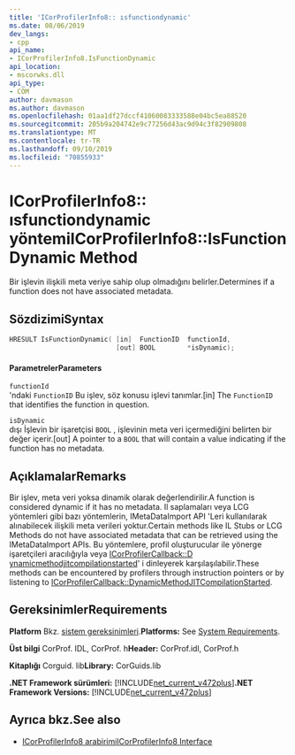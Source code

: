 ```yaml
---
title: 'ICorProfilerInfo8:: ısfunctiondynamic'
ms.date: 08/06/2019
dev_langs:
- cpp
api_name:
- ICorProfilerInfo8.IsFunctionDynamic
api_location:
- mscorwks.dll
api_type:
- COM
author: davmason
ms.author: davmason
ms.openlocfilehash: 01aa1df27dccf41060083333588e04bc5ea88520
ms.sourcegitcommit: 205b9a204742e9c77256d43ac9d94c3f82909808
ms.translationtype: MT
ms.contentlocale: tr-TR
ms.lasthandoff: 09/10/2019
ms.locfileid: "70855933"
---
```

# <a name="icorprofilerinfo8isfunctiondynamic-method"></a><span data-ttu-id="c4f84-102">ICorProfilerInfo8:: ısfunctiondynamic yöntemi</span><span class="sxs-lookup"><span data-stu-id="c4f84-102">ICorProfilerInfo8::IsFunctionDynamic Method</span></span>

<span data-ttu-id="c4f84-103">Bir işlevin ilişkili meta veriye sahip olup olmadığını belirler.</span><span class="sxs-lookup"><span data-stu-id="c4f84-103">Determines if a function does not have associated metadata.</span></span>

## <a name="syntax"></a><span data-ttu-id="c4f84-104">Sözdizimi</span><span class="sxs-lookup"><span data-stu-id="c4f84-104">Syntax</span></span>

```cpp
HRESULT IsFunctionDynamic( [in]  FunctionID  functionId,
                           [out] BOOL        *isDynamic);
```

#### <a name="parameters"></a><span data-ttu-id="c4f84-105">Parametreler</span><span class="sxs-lookup"><span data-stu-id="c4f84-105">Parameters</span></span>

`functionId` \
<span data-ttu-id="c4f84-106">'ndaki  `FunctionID` Bu işlev, söz konusu işlevi tanımlar.</span><span class="sxs-lookup"><span data-stu-id="c4f84-106">[in]  The `FunctionID` that identifies the function in question.</span></span>

`isDynamic` \
<span data-ttu-id="c4f84-107">dışı İşlevin bir işaretçisi `BOOL` , işlevinin meta veri içermediğini belirten bir değer içerir.</span><span class="sxs-lookup"><span data-stu-id="c4f84-107">[out] A pointer to a `BOOL` that will contain a value indicating if the function has no metadata.</span></span>

## <a name="remarks"></a><span data-ttu-id="c4f84-108">Açıklamalar</span><span class="sxs-lookup"><span data-stu-id="c4f84-108">Remarks</span></span>

<span data-ttu-id="c4f84-109">Bir işlev, meta veri yoksa dinamik olarak değerlendirilir.</span><span class="sxs-lookup"><span data-stu-id="c4f84-109">A function is considered dynamic if it has no metadata.</span></span> <span data-ttu-id="c4f84-110">Il saplamaları veya LCG yöntemleri gibi bazı yöntemlerin, IMetaDataImport API 'Leri kullanılarak alınabilecek ilişkili meta verileri yoktur.</span><span class="sxs-lookup"><span data-stu-id="c4f84-110">Certain methods like IL Stubs or LCG Methods do not have associated metadata that can be retrieved using the IMetaDataImport APIs.</span></span> <span data-ttu-id="c4f84-111">Bu yöntemlere, profil oluşturucular ile yönerge işaretçileri aracılığıyla veya [ICorProfilerCallback::D ynamicmethodjitcompilationstarted](../../../../docs/framework/unmanaged-api/profiling/icorprofilercallback8-dynamicmethodjitcompilationstarted-method.md)' i dinleyerek karşılaşılabilir.</span><span class="sxs-lookup"><span data-stu-id="c4f84-111">These methods can be encountered by profilers through instruction pointers or by listening to [ICorProfilerCallback::DynamicMethodJITCompilationStarted](../../../../docs/framework/unmanaged-api/profiling/icorprofilercallback8-dynamicmethodjitcompilationstarted-method.md).</span></span>

## <a name="requirements"></a><span data-ttu-id="c4f84-112">Gereksinimler</span><span class="sxs-lookup"><span data-stu-id="c4f84-112">Requirements</span></span>

<span data-ttu-id="c4f84-113">**Platform** Bkz. [sistem gereksinimleri](../../../../docs/framework/get-started/system-requirements.md).</span><span class="sxs-lookup"><span data-stu-id="c4f84-113">**Platforms:** See [System Requirements](../../../../docs/framework/get-started/system-requirements.md).</span></span>

<span data-ttu-id="c4f84-114">**Üst bilgi** CorProf. IDL, CorProf. h</span><span class="sxs-lookup"><span data-stu-id="c4f84-114">**Header:** CorProf.idl, CorProf.h</span></span>

<span data-ttu-id="c4f84-115">**Kitaplığı** Corguid. lib</span><span class="sxs-lookup"><span data-stu-id="c4f84-115">**Library:** CorGuids.lib</span></span>

<span data-ttu-id="c4f84-116">**.NET Framework sürümleri:** [!INCLUDE[net_current_v472plus](../../../../includes/net-current-v472plus.md)]</span><span class="sxs-lookup"><span data-stu-id="c4f84-116">**.NET Framework Versions:** [!INCLUDE[net_current_v472plus](../../../../includes/net-current-v472plus.md)]</span></span>

## <a name="see-also"></a><span data-ttu-id="c4f84-117">Ayrıca bkz.</span><span class="sxs-lookup"><span data-stu-id="c4f84-117">See also</span></span>

- [<span data-ttu-id="c4f84-118">ICorProfilerInfo8 arabirimi</span><span class="sxs-lookup"><span data-stu-id="c4f84-118">ICorProfilerInfo8 Interface</span></span>](../../../../docs/framework/unmanaged-api/profiling/icorprofilerinfo8-interface.md)
